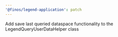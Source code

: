```yaml
---
'@finos/legend-application': patch
---
```


Add save last queried dataspace functionality to the LegendQueryUserDataHelper class
